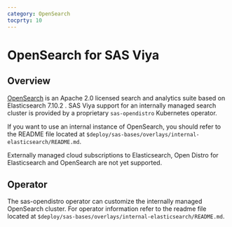 ```yaml
---
category: OpenSearch
tocprty: 10
---
```


# OpenSearch for SAS Viya

## Overview

[OpenSearch](https://opensearch.org/) is an Apache 2.0 licensed search and analytics suite based on Elasticsearch 7.10.2 . SAS Viya support for an internally managed search cluster is provided by a proprietary `sas-opendistro` Kubernetes operator.

If you want to use an internal instance of OpenSearch, you should refer to the README file located at
`$deploy/sas-bases/overlays/internal-elasticsearch/README.md`.

Externally managed cloud subscriptions to Elasticsearch, Open Distro for Elasticsearch and OpenSearch are not yet supported. 
 
## Operator

The sas-opendistro operator can customize the internally managed OpenSearch cluster. For operator information refer to the readme file located at
  `$deploy/sas-bases/overlays/internal-elasticsearch/README.md`.
